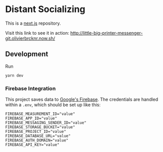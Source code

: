 # Distant Socializing


This is a [next.js](https://nextjs.org/) repository.

Visit this link to see it in action: http://little-big-printer-messenger-git.olivierbrcknr.now.sh/




## Development

Run

```sh
yarn dev
```

### Firebase Integration

This project saves data to [Google's Firebase](https://firebase.google.com/). The credentials are handled within a `.env`, which should be set up like this:

```env
FIREBASE_MEASUREMENT_ID="value"
FIREBASE_APP_ID="value"
FIREBASE_MESSAGING_SENDER_ID="value"
FIREBASE_STORAGE_BUCKET="value"
FIREBASE_PROJECT_ID="value"
FIREBASE_DATABASE_URL="value"
FIREBASE_AUTH_DOMAIN="value"
FIREBASE_API_KEY="value"
````
